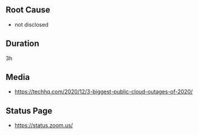## Root Cause

- not disclosed

## Duration

3h

## Media

- https://techhq.com/2020/12/3-biggest-public-cloud-outages-of-2020/

## Status Page

- https://status.zoom.us/
